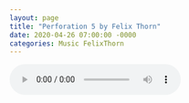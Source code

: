 ```yaml
---
layout: page
title: "Perforation 5 by Felix Thorn"
date: 2020-04-26 07:00:00 -0000
categories: Music FelixThorn
---
```

<audio controls><source src="/music/Perforation 5.wav" type="audio/wav">Your browser does not support wav files</audio>
